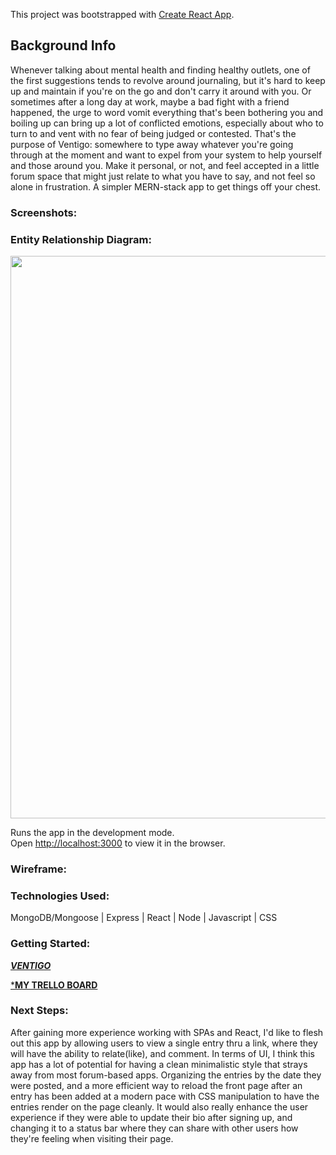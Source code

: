 This project was bootstrapped with [Create React App](https://github.com/facebook/create-react-app).

## Background Info
Whenever talking about mental health and finding healthy outlets, one of the first suggestions tends to revolve around journaling, but it's hard to keep up and maintain if you're on the go and don't carry it around with you. Or sometimes after a long day at work, maybe a bad fight with a friend happened, the urge to word vomit everything that's been bothering you and boiling up can bring  up a lot of conflicted emotions, especially about who to turn to and vent with no fear of being judged or contested. That's the purpose of Ventigo: somewhere to type away whatever you're going through at the moment and want to expel from your system to help yourself and those around you. Make it personal, or not, and feel accepted in a little forum space that might just relate to what you have to say, and not feel so alone in frustration. A simpler MERN-stack app to get things off your chest.

### Screenshots:

### Entity Relationship Diagram:
<img src="https://i.imgur.com/ClQJK8G.png?1" width="900">

Runs the app in the development mode.<br />
Open [http://localhost:3000](http://localhost:3000) to view it in the browser.

### Wireframe:

### Technologies Used:

MongoDB/Mongoose | Express | React | Node | Javascript | CSS

### Getting Started: 

[***VENTIGO***](https://ventigo.herokuapp.com/)

[***MY TRELLO BOARD**]()

### Next Steps:

After gaining more experience working with SPAs and React, I'd like to flesh out this app by allowing users to view a single entry thru a link, where they will have the ability to relate(like), and comment. 
In terms of UI, I think this app has a lot of potential for having a clean minimalistic style that strays away from most forum-based apps. Organizing the entries by the date they were posted, and a more efficient way to reload the front page after an entry has been added at a modern pace with CSS manipulation to have the entries render on the page cleanly.
It would also really enhance the user experience if they were able to update their bio after signing up, and changing it to a status bar where they can share with other users how they're feeling when visiting their page. 